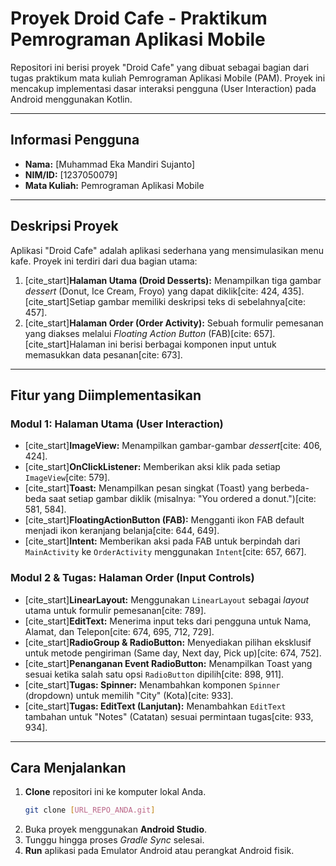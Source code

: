 # Proyek Droid Cafe - Praktikum Pemrograman Aplikasi Mobile

Repositori ini berisi proyek "Droid Cafe" yang dibuat sebagai bagian dari tugas praktikum mata kuliah Pemrograman Aplikasi Mobile (PAM). Proyek ini mencakup implementasi dasar interaksi pengguna (User Interaction) pada Android menggunakan Kotlin.

---

## Informasi Pengguna

* **Nama:** [Muhammad Eka Mandiri Sujanto]
* **NIM/ID:** [1237050079]
* **Mata Kuliah:** Pemrograman Aplikasi Mobile

---

## Deskripsi Proyek

Aplikasi "Droid Cafe" adalah aplikasi sederhana yang mensimulasikan menu kafe. Proyek ini terdiri dari dua bagian utama:

1.  [cite_start]**Halaman Utama (Droid Desserts):** Menampilkan tiga gambar *dessert* (Donut, Ice Cream, Froyo) yang dapat diklik[cite: 424, 435]. [cite_start]Setiap gambar memiliki deskripsi teks di sebelahnya[cite: 457].
2.  [cite_start]**Halaman Order (Order Activity):** Sebuah formulir pemesanan yang diakses melalui *Floating Action Button* (FAB)[cite: 657]. [cite_start]Halaman ini berisi berbagai komponen input untuk memasukkan data pesanan[cite: 673].

---

## Fitur yang Diimplementasikan

### Modul 1: Halaman Utama (User Interaction)

* [cite_start]**ImageView:** Menampilkan gambar-gambar *dessert*[cite: 406, 424].
* [cite_start]**OnClickListener:** Memberikan aksi klik pada setiap `ImageView`[cite: 579].
* [cite_start]**Toast:** Menampilkan pesan singkat (Toast) yang berbeda-beda saat setiap gambar diklik (misalnya: "You ordered a donut.")[cite: 581, 584].
* [cite_start]**FloatingActionButton (FAB):** Mengganti ikon FAB default menjadi ikon keranjang belanja[cite: 644, 649].
* [cite_start]**Intent:** Memberikan aksi pada FAB untuk berpindah dari `MainActivity` ke `OrderActivity` menggunakan `Intent`[cite: 657, 667].

### Modul 2 & Tugas: Halaman Order (Input Controls)

* [cite_start]**LinearLayout:** Menggunakan `LinearLayout` sebagai *layout* utama untuk formulir pemesanan[cite: 789].
* [cite_start]**EditText:** Menerima input teks dari pengguna untuk Nama, Alamat, dan Telepon[cite: 674, 695, 712, 729].
* [cite_start]**RadioGroup & RadioButton:** Menyediakan pilihan eksklusif untuk metode pengiriman (Same day, Next day, Pick up)[cite: 674, 752].
* [cite_start]**Penanganan Event RadioButton:** Menampilkan Toast yang sesuai ketika salah satu opsi `RadioButton` dipilih[cite: 898, 911].
* [cite_start]**Tugas: Spinner:** Menambahkan komponen `Spinner` (dropdown) untuk memilih "City" (Kota)[cite: 933].
* [cite_start]**Tugas: EditText (Lanjutan):** Menambahkan `EditText` tambahan untuk "Notes" (Catatan) sesuai permintaan tugas[cite: 933, 934].

---

## Cara Menjalankan

1.  **Clone** repositori ini ke komputer lokal Anda.
    ```bash
    git clone [URL_REPO_ANDA.git]
    ```
2.  Buka proyek menggunakan **Android Studio**.
3.  Tunggu hingga proses *Gradle Sync* selesai.
4.  **Run** aplikasi pada Emulator Android atau perangkat Android fisik.
